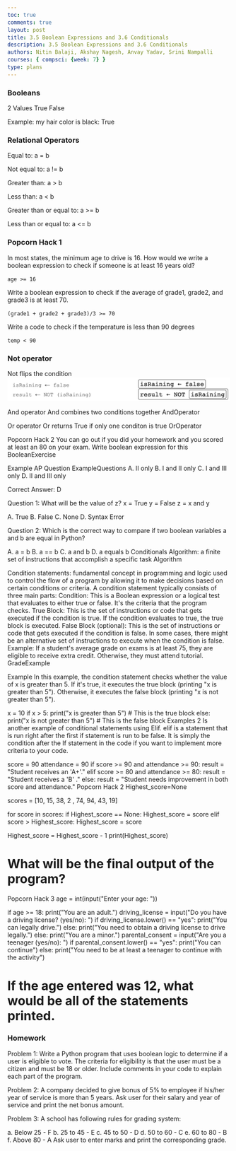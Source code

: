 ```yaml
---
toc: true 
comments: true 
layout: post 
title: 3.5 Boolean Expressions and 3.6 Conditionals 
description: 3.5 Boolean Expressions and 3.6 Conditionals 
authors: Nitin Balaji, Akshay Nagesh, Anvay Yadav, Srini Nampalli 
courses: { compsci: {week: 7} } 
type: plans
---
```


### Booleans
2 Values
True
False

Example: my hair color is black: True

### Relational Operators
Equal to: a = b

Not equal to: a != b

Greater than: a > b

Less than: a < b

Greater than or equal to: a >= b

Less than or equal to: a <= b

### Popcorn Hack 1

In most states, the minimum age to drive is 16. How would we write a boolean expression to check if someone is at least 16 years old?
```
age >= 16
```


Write a boolean expression to check if the average of grade1, grade2, and grade3 is at least 70.
```
(grade1 + grade2 + grade3)/3 >= 70
```

Write a code to check if the temperature is less than 90 degrees
```
temp < 90
```
### Not operator
Not flips the condition
![](images/NoneOperator.png)

And operator
And combines two conditions together
AndOperator

Or operator
Or returns True if only one conditon is true
OrOperator

Popcorn Hack 2
You can go out if you did your homework and you scored at least an 80 on your exam. Write boolean expression for this
BooleanExercise

Example AP Question
ExampleQuestions A. II only
B. I and II only
C. I and III only
D. II and III only

Correct Answer: D

Question 1: What will be the value of z?
x = True
y = False
z = x and y

A. True
B. False
C. None
D. Syntax Error

Question 2: Which is the correct way to compare if two boolean variables a and b are equal in Python?

A. a = b
B. a == b
C. a and b
D. a equals b
Conditionals
Algorithm: a finite set of instructions that accomplish a specific task
Algorithm

Condition statements: fundamental concept in programming and logic
used to control the flow of a program by allowing it to make decisions based on certain conditions or criteria.
A condition statement typically consists of three main parts:
Condition: This is a Boolean expression or a logical test that evaluates to either true or false. It's the criteria that the program checks.
True Block: This is the set of instructions or code that gets executed if the condition is true. If the condition evaluates to true, the true block is executed.
False Block (optional): This is the set of instructions or code that gets executed if the condition is false. In some cases, there might be an alternative set of instructions to execute when the condition is false.
Example: If a student's average grade on exams is at least 75, they are eligible to receive extra credit. Otherwise, they must attend tutorial.
GradeExample


Example
In this example, the condition statement checks whether the value of x is greater than 5. If it's true, it executes the true block (printing "x is greater than 5"). Otherwise, it executes the false block (printing "x is not greater than 5").

x = 10
if x > 5:
    print("x is greater than 5")  # This is the true block
else:
    print("x is not greater than 5")  # This is the false block
Examples 2
Is another example of conditional statements using Elif. elif is a statement that is run right after the first if statement is run to be false. It is simply the condition after the If statement in the code if you want to implement more criteria to your code.

score = 90
attendance = 90
if score >= 90 and attendance >= 90:
    result = "Student receives an 'A+'."
elif score >= 80 and attendance >= 80:
    result = "Student receives a 'B' ."
else:
    result = "Student needs improvement in both score and attendance."
Popcorn Hack 2
Highest_score=None

scores = [10, 15, 38, 2 , 74, 94, 43, 19]

for score in scores:
  if Highest_score == None:
    Highest_score = score
  elif score > Highest_score:
    Highest_score = score

Highest_score = Highest_score - 1
print(Highest_score)

# What will be the final output of the program?
Popcorn Hack 3
age = int(input("Enter your age: "))

if age >= 18:
    print("You are an adult.")
    driving_license = input("Do you have a driving license? (yes/no): ")
    if driving_license.lower() == "yes":
        print("You can legally drive.")
    else:
        print("You need to obtain a driving license to drive legally.")
else:
    print("You are a minor.")
    parental_consent = input("Are you a teenager (yes/no): ")
    if parental_consent.lower() == "yes":
        print("You can continue")
    else:
        print("You need to be at least a teenager to continue with the activity")

# If the age entered was 12, what would be all of the statements printed.

### Homework
Problem 1: Write a Python program that uses boolean logic to determine if a user is eligible to vote. The criteria for eligibility is that the user must be a citizen and must be 18 or older. Include comments in your code to explain each part of the program.

Problem 2: A company decided to give bonus of 5% to employee if his/her year of service is more than 5 years. Ask user for their salary and year of service and print the net bonus amount.

Problem 3: A school has following rules for grading system:


a. Below 25 - F
b. 25 to 45 - E
c. 45 to 50 - D
d. 50 to 60 - C
e. 60 to 80 - B
f. Above 80 - A
Ask user to enter marks and print the corresponding grade.